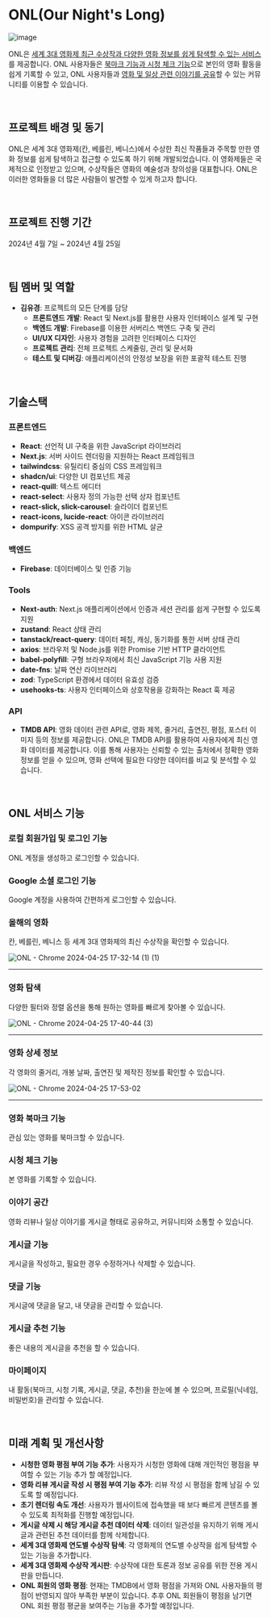 # ONL(Our Night's Long)
![image](https://github.com/tptkds/ONL/assets/58039782/250d5ab5-7a35-4736-b03b-054211cf9d37)

ONL은 <u>세계 3대 영화제 최근 수상작과 다양한 영화 정보를 쉽게 탐색할 수 있는 서비스</u>를 제공합니다.
ONL 사용자들은 <u>북마크 기능과 시청 체크 기능</u>으로 본인의 영화 활동을 쉽게 기록할 수 있고,
ONL 사용자들과 <u>영화 및 일상 관련 이야기를 공유</u>할 수 있는 커뮤니티를 이용할 수 있습니다.

 <br/>
 
## 프로젝트 배경 및 동기

ONL은 세계 3대 영화제(칸, 베를린, 베니스)에서 수상한 최신 작품들과 주목할 만한 영화 정보를 쉽게 탐색하고 접근할 수 있도록 하기 위해 개발되었습니다. 이 영화제들은 국제적으로 인정받고 있으며, 수상작들은 영화의 예술성과 창의성을 대표합니다. ONL은 이러한 영화들을 더 많은 사람들이 발견할 수 있게 하고자 합니다.

 <br/>
 
## 프로젝트 진행 기간

2024년 4월 7일 ~ 2024년 4월 25일

 <br/>
 
## 팀 멤버 및 역할

-   **김유경**: 프로젝트의 모든 단계를 담당
    -   **프론트엔드 개발**: React 및 Next.js를 활용한 사용자 인터페이스 설계 및 구현
    -   **백엔드 개발**: Firebase를 이용한 서버리스 백엔드 구축 및 관리
    -   **UI/UX 디자인**: 사용자 경험을 고려한 인터페이스 디자인
    -   **프로젝트 관리**: 전체 프로젝트 스케줄링, 관리 및 문서화
    -   **테스트 및 디버깅**: 애플리케이션의 안정성 보장을 위한 포괄적 테스트 진행

 <br/>
 
## 기술스택

### 프론트엔드

-   **React**: 선언적 UI 구축을 위한 JavaScript 라이브러리
-   **Next.js**: 서버 사이드 렌더링을 지원하는 React 프레임워크
-   **tailwindcss**: 유틸리티 중심의 CSS 프레임워크
-   **shadcn/ui**: 다양한 UI 컴포넌트 제공
-   **react-quill**: 텍스트 에디터
-   **react-select**: 사용자 정의 가능한 선택 상자 컴포넌트
-   **react-slick, slick-carousel**: 슬라이더 컴포넌트
-   **react-icons, lucide-react**: 아이콘 라이브러리
-   **dompurify**: XSS 공격 방지를 위한 HTML 살균

### 백엔드

-   **Firebase**: 데이터베이스 및 인증 기능

### Tools

-   **Next-auth**: Next.js 애플리케이션에서 인증과 세션 관리를 쉽게 구현할 수 있도록 지원
-   **zustand**: React 상태 관리
-   **tanstack/react-query**: 데이터 페칭, 캐싱, 동기화를 통한 서버 상태 관리
-   **axios**: 브라우저 및 Node.js를 위한 Promise 기반 HTTP 클라이언트
-   **babel-polyfill**: 구형 브라우저에서 최신 JavaScript 기능 사용 지원
-   **date-fns**: 날짜 연산 라이브러리
-   **zod**: TypeScript 환경에서 데이터 유효성 검증
-   **usehooks-ts**: 사용자 인터페이스와 상호작용을 강화하는 React 훅 제공

### API
-   **TMDB API**: 영화 데이터 관련 API로, 영화 제목, 줄거리, 출연진, 평점, 포스터 이미지 등의 정보를 제공합니다. ONL은 TMDB API를 활용하여 사용자에게 최신 영화 데이터를 제공합니다. 이를 통해 사용자는 신뢰할 수 있는 출처에서 정확한 영화 정보를 얻을 수 있으며, 영화 선택에 필요한 다양한 데이터를 비교 및 분석할 수 있습니다.
  
 <br/>
 
## ONL 서비스 기능

### 로컬 회원가입 및 로그인 기능
ONL 계정을 생성하고 로그인할 수 있습니다.

### Google 소셜 로그인 기능
Google 계정을 사용하여 간편하게 로그인할 수 있습니다.

### 올해의 영화 
칸, 베를린, 베니스 등 세계 3대 영화제의 최신 수상작을 확인할 수 있습니다.

![ONL - Chrome 2024-04-25 17-32-14 (1) (1)](https://github.com/tptkds/ONL/assets/58039782/3e0955dc-6ade-429f-b63f-9076956af665)
   
---
 
### 영화 탐색
다양한 필터와 정렬 옵션을 통해 원하는 영화를 빠르게 찾아볼 수 있습니다.

![ONL - Chrome 2024-04-25 17-40-44 (3)](https://github.com/tptkds/ONL/assets/58039782/e2c4d165-15b6-40b4-b2ed-2561e3165af9)

---

### 영화 상세 정보
각 영화의 줄거리, 개봉 날짜, 출연진 및 제작진 정보를 확인할 수 있습니다.

![ONL - Chrome 2024-04-25 17-53-02](https://github.com/tptkds/ONL/assets/58039782/2c0ab6fe-93fd-4a60-9097-f1c691ff9d1f)

---

### 영화 북마크 기능
관심 있는 영화를 북마크할 수 있습니다.

### 시청 체크 기능
본 영화를 기록할 수 있습니다.

### 이야기 공간
영화 리뷰나 일상 이야기를 게시글 형태로 공유하고, 커뮤니티와 소통할 수 있습니다.

### 게시글 기능
게시글을 작성하고, 필요한 경우 수정하거나 삭제할 수 있습니다.

### 댓글 기능
게시글에 댓글을 달고, 내 댓글을 관리할 수 있습니다.

### 게시글 추천 기능
좋은 내용의 게시글을 추천을 할 수 있습니다.

### 마이페이지
내 활동(북마크, 시청 기록, 게시글, 댓글, 추천)을 한눈에 볼 수 있으며, 프로필(닉네임, 비밀번호)을 관리할 수 있습니다.

 <br/>
 
## 미래 계획 및 개선사항

-   **시청한 영화 평점 부여 기능 추가**: 사용자가 시청한 영화에 대해 개인적인 평점을 부여할 수 있는 기능 추가 할 예정입니다.
-   **영화 리뷰 게시글 작성 시 평점 부여 기능 추가**: 리뷰 작성 시 평점을 함께 남길 수 있도록 할 예정입니다.
-   **초기 렌더링 속도 개선**: 사용자가 웹사이트에 접속했을 때 보다 빠르게 콘텐츠를 볼 수 있도록 최적화를 진행할 예정입니다.
-   **게시글 삭제 시 해당 게시글 추천 데이터 삭제**: 데이터 일관성을 유지하기 위해 게시글과 관련된 추천 데이터를 함께 삭제합니다.
-   **세계 3대 영화제 연도별 수상작 탐색**: 각 영화제의 연도별 수상작을 쉽게 탐색할 수 있는 기능을 추가합니다.
-   **세계 3대 영화제 수상작 게시판**: 수상작에 대한 토론과 정보 공유를 위한 전용 게시판을 만듭니다.
-   **ONL 회원의 영화 평점**: 현재는 TMDB에서 영화 평점을 가져와 ONL 사용자들의 평점이 반영되지 않아 부족한 부분이 있습니다. 추후 ONL 회원들이 평점을 남기면 ONL 회원 평점 평균을 보여주는 기능을 추가할 예정입니다.
